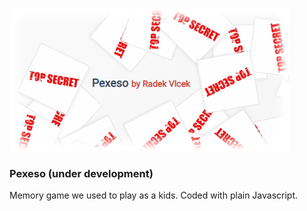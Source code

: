 ![Logo](/img/logo.png)

### Pexeso (under development)
Memory game we used to play as a kids. Coded with plain Javascript.